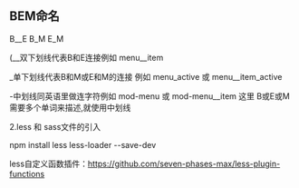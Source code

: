 ## BEM命名
 B__E
 B_M E_M

(__双下划线代表B和E连接例如 menu__item

 _单下划线代表B和M或E和M的连接 例如 menu_active 或 menu__item_active

 -中划线同英语里做连字符例如 mod-menu 或 mod-menu__item 这里 B或E或M需要多个单词来描述,就使用中划线

2.less 和 sass文件的引入
<style lang="scss"></style>
<style lang='less'></style>

<!--  @import './style/index.less' -->
 
 <style lang="less">
   @import '../../../style/index.less';
 </style>

npm install less less-loader --save-dev


less自定义函数插件：https://github.com/seven-phases-max/less-plugin-functions
